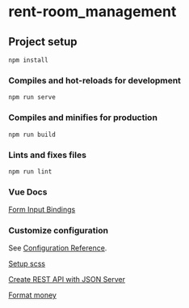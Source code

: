 # rent-room_management

## Project setup

```
npm install
```

### Compiles and hot-reloads for development

```
npm run serve
```

### Compiles and minifies for production

```
npm run build
```

### Lints and fixes files

```
npm run lint
```

### Vue Docs

[Form Input Bindings](https://vuejs.org/guide/essentials/forms.html)

### Customize configuration

See [Configuration Reference](https://cli.vuejs.org/config/).

[Setup scss](https://viblo.asia/p/using-sassscss-in-vuejs-m68Z0enzlkG)

[Create REST API with JSON Server](https://viblo.asia/p/cach-tao-rest-api-voi-json-server-GrLZDWvOKk0)

[Format money](https://www.freecodecamp.org/news/how-to-format-number-as-currency-in-javascript-one-line-of-code/)
